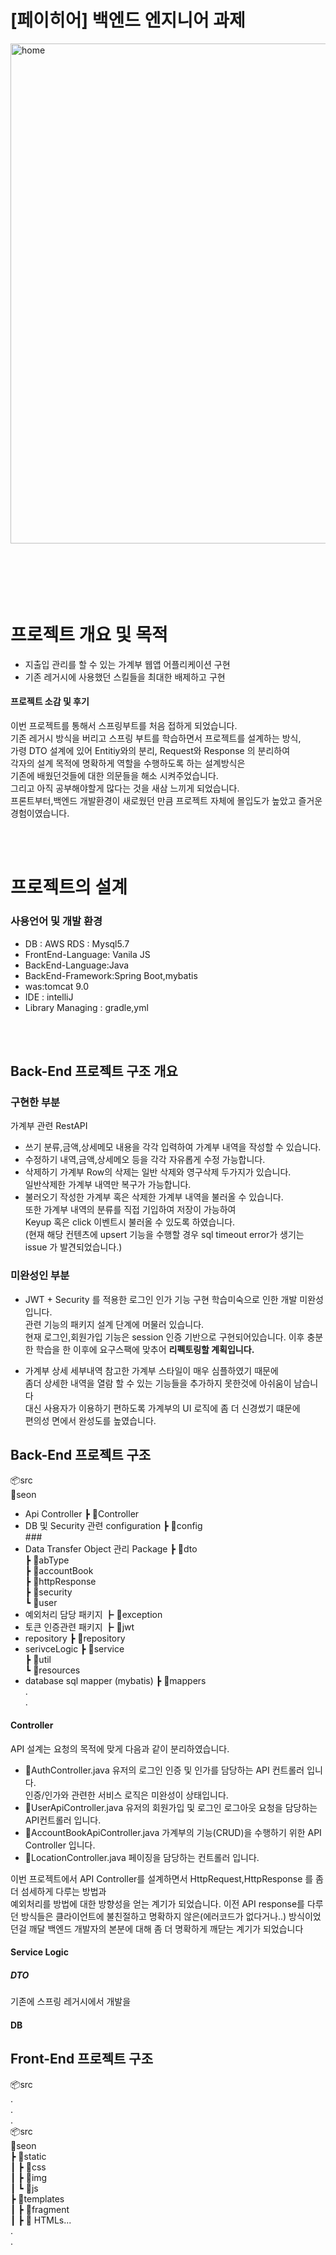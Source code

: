 # [페이히어] 백엔드 엔지니어 과제

<img width="800px" alt="home" src="https://user-images.githubusercontent.com/88885019/212714790-61314465-8f34-4fe1-8f02-a72fd96bbfc8.png">




<br>
<br>
<br>
<br>
<br>
<br>

# 프로젝트 개요 및 목적
- 지출입 관리를 할 수 있는 가계부 웹앱 어플리케이션 구현 <br>
- 기존 레거시에 사용했던 스킬들을 최대한 배제하고 구현 <br>

#### 프로젝트 소감 및 후기
이번 프로젝트를 통해서 스프링부트를 처음 접하게 되었습니다. <br>
기존 레거시 방식을 버리고 스프링 부트를 학습하면서 프로젝트를 설계하는 방식, <br>
가령 DTO 설계에 있어 Entitiy와의 분리, Request와 Response 의 분리하여 <br>
각자의 설계 목적에 명확하게 역할을 수행하도록 하는 설계방식은 <br>
기존에 배웠던것들에 대한 의문들을 해소 시켜주었습니다.<br>
그리고 아직 공부해야할게 많다는 것을 새삼 느끼게 되었습니다. <br>
프론트부터,백엔드 개발환경이 새로웠던 만큼 프로젝트 자체에 몰입도가 높았고 즐거운 경험이였습니다. <br>

<br>
<br>

# 프로젝트의 설계

### 사용언어 및 개발 환경<br>
- DB : AWS RDS : Mysql5.7<br>
- FrontEnd-Language: Vanila JS<br>
- BackEnd-Language:Java<br>
- BackEnd-Framework:Spring Boot,mybatis<br>
- was:tomcat 9.0<br>
- IDE : intelliJ
- Library Managing : gradle,yml

<br>
<br>


## Back-End 프로젝트 구조 개요


### 구현한 부분
가계부 관련 RestAPI
- 쓰기 
분류,금액,상세메모 내용을 각각 입력하여 가계부 내역을 작성할 수 있습니다. 
- 수정하기
내역,금액,상세메오 등을 각각 자유롭게 수정 가능합니다.
- 삭제하기
가계부 Row의 삭제는 일반 삭제와 영구삭제 두가지가 있습니다.<br>
일반삭제한 가계부 내역만 복구가 가능합니다.
- 불러오기
작성한 가계부 혹은 삭제한 가계부 내역을 불러올 수 있습니다.<br>
또한 가계부 내역의 분류를 직접 기입하여 저장이 가능하여 <br>
Keyup 혹은 click 이벤트시 불러올 수 있도록 하였습니다. <br>
(현재 해당 컨텐츠에 upsert 기능을 수행할 경우 sql timeout error가 생기는 issue 가 발견되었습니다.)<br>


### 미완성인 부분
- JWT + Security 를 적용한 로그인 인가 기능 구현
학습미숙으로 인한 개발 미완성입니다. <br>
관련 기능의 패키지 설계 단계에 머물러 있습니다. <br>
현재 로그인,회원가입 기능은 session 인증 기반으로 구현되어있습니다.
이후 충분한 학습을 한 이후에 요구스팩에 맞추어 <Strong>리펙토링할 계획입니다.</Strong>

- 가계부 상세 세부내역
참고한 가계부 스타일이 매우 심플하였기 때문에 <br>
좀더 상세한 내역을 열람 할 수 있는 기능들을 추가하지 못한것에 아쉬움이 남습니다 <br>
대신 사용자가 이용하기 편하도록 가계부의 UI 로직에 좀 더 신경썼기 떄문에 <br>
편의성 면에서 완성도를 높였습니다. <br>
 
 
 ## Back-End 프로젝트 구조
  📦src<br>
 📂seon<br>
 - Api Controller
 ┣ 📂Controller <br>
 - DB 및 Security 관련 configuration
 ┣ 📂config<br>
 ###<br>
 - Data Transfer Object 관리 Package
 ┣ 📂dto  <br>
   ┣ 📂abType<br>
   ┣ 📂accountBook<br>
   ┣ 📂httpResponse<br>
   ┣ 📂security<br>
   ┗ 📂user<br>
 - 예외처리 담당 패키지
 ┣ 📂exception<br>
 - 토큰 인증관련 패키지
 ┣ 📂jwt<br>
 - repository
 ┣ 📂repository<br>
 - serivceLogic
 ┣ 📂service<br>
 ┣ 📂util<br>
 ┗ 📂resources<br>
 - database sql mapper (mybatis)
  ┣ 📂mappers<br>
 .<br>
 .<br>

#### Controller
API 설계는 요청의 목적에 맞게 다음과 같이 분리하였습니다. 
- 📜AuthController.java
유저의 로그인 인증 및 인가를 담당하는 API 컨트롤러 입니다. <br>
인증/인가와 관련한 서비스 로직은 미완성이 상태입니다.
- 📜UserApiController.java
유저의 회원가입 및 로그인 로그아웃 요청을 담당하는 API컨트롤러 입니다.<br>
- 📜AccountBookApiController.java
가계부의 기능(CRUD)을 수행하기 위한 API Controller 입니다.
- 📜LocationController.java
페이징을 담당하는 컨트롤러 입니다.

이번 프로젝트에서 API Controller를 설계하면서 HttpRequest,HttpResponse 를 좀 더 섬세하게 다루는 방법과 <br>
예외처리를 방법에 대한 방향성을 얻는 계기가 되었습니다.
이전 API response를 다루던 방식들은 클라이언트에 불친절하고 명확하지 않은(에러코드가 없다거나..) 방식이었던걸 깨달
백엔드 개발자의 본분에 대해 좀 더 명확하게 깨닫는 계기가 되었습니다 <br>

  
#### Service Logic

##### DTO
기존에 스프링 레거시에서 개발을

#### DB


## Front-End  프로젝트 구조


📦src<br>
 .<br>
 .<br>
 .<br>
 📦src<br>
 📂seon<br>
 ┣ 📂static<br>
 ┃ ┣ 📂css<br>
 ┃ ┣ 📂img<br>
 ┃ ┗ 📂js<br>
 ┣ 📂templates<br>
 ┃ ┣ 📂fragment<br>
 ┃ ┣ 📜 HTMLs...<br>
 .<br>
 .<br>
 
 
 
 
